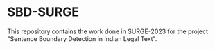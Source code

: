 # SBD-SURGE
This repository contains the work done in SURGE-2023 for the project "Sentence Boundary Detection in Indian Legal Text".
